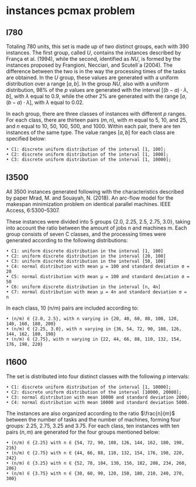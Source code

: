 # instances pcmax problem

## I780

Totaling 780 units, this set is made up of two distinct groups, each with 390 instances. The first group, called $\textit{U}$, contains the instances described by  França et al. (1994), while the second, identified as $\textit{NU}$, is formed by the instances proposed by Frangioni, Necciari, and Scutell`a (2004). The difference between the two is in the way the processing times of the tasks are obtained. In the $\textit{U}$ group, these values ​​are generated with a uniform distribution over a range $[a, b]$. In the group $\textit{NU}$, also with a uniform distribution, 98\% of the $p$ values ​​are generated with the interval $[(b-a) \cdot \lambda, b]$, with $\lambda$ equal to 0.9, while the other 2\% are generated with the range $[a, (b-a) \cdot \lambda]$, with $\lambda$ equal to 0.02.

In each group, there are three classes of instances with different $p$ ranges. For each class, there are thirteen pairs $(m, n)$, with $m$ equal to 5, 10, and 25, and $n$ equal to 10, 50, 100, 500, and 1000. Within each pair, there are ten instances of the same type. The value ranges [$a, b$] for each class are specified below:

    • C1: discrete uniform distribution of the interval [1, 100];
    • C2: discrete uniform distribution of the interval [1, 1000];
    • C3: discrete uniform distribution of the interval [1, 10000];

## I3500

All 3500 instances generated following with the characteristics described by paper Mrad, M. and Souayah, N. (2018). An arc-flow model for the makespan minimization problem on identical parallel machines. IEEE Access, 6:5300–5307.

These instances were divided into 5 groups {2.0, 2.25, 2.5, 2.75, 3.0}, taking into account the ratio between the amount of jobs n and machines m. Each group consists of seven C classes, and the processing times were generated according to the following distributions:

    • C1: uniform discrete distribution in the interval [1, 100]
    • C2: uniform discrete distribution in the interval [20, 100]
    • C3: uniform discrete distribution in the interval [50, 100]
    • C4: normal distribution with mean μ = 100 and standard deviation σ = 20
    • C5: normal distribution with mean μ = 100 and standard deviation σ = 50
    • C6: uniform discrete distribution in the interval [n, 4n]
    • C7: normal distribution with mean μ = 4n and standard deviation σ = n

In each class, 10 (n/m) pairs are included according to:

    • (n/m) ∈ {2.0, 2.5}, with n varying in {20, 40, 60, 80, 100, 120, 140, 160, 180, 200}
    • (n/m) ∈ {2.25, 3.0}, with n varying in {36, 54, 72, 90, 108, 126, 144, 162, 180, 198}
    • (n/m) ∈ {2.75}, with n varying in {22, 44, 66, 88, 110, 132, 154, 176, 198, 220}

## I1600

The set is distributed into four distinct classes with the following $p$ intervals:

    • C1: discrete uniform distribution of the interval [1, 10000];
    • C2: discrete uniform distribution of the interval [10000, 20000];
    • C3: normal distribution with mean 10000 and standard deviation 2000;
    • C4: normal distribution with mean 10000 and standard deviation 5000.

The instances are also organized according to the ratio $\frac{n}{m}$ between the number of tasks and the number of machines, forming four groups: 2.25, 2.75, 3.25 and 3.75. For each class, ten instances with ten pairs $(n, m)$ are generated for the four groups mentioned below:

    • (n/m) ∈ {2.25} with n ∈ {54, 72, 90, 108, 126, 144, 162, 180, 198, 216}
    • (n/m) ∈ {2.75} with n ∈ {44, 66, 88, 110, 132, 154, 176, 198, 220, 242}
    • (n/m) ∈ {3.25} with n ∈ {52, 78, 104, 130, 156, 182, 208, 234, 260, 286}
    • (n/m) ∈ {3.75} with n ∈ {30, 60, 90, 120, 150, 180, 210, 240, 270, 300}
